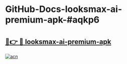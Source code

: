 # GitHub-Docs-looksmax-ai-premium-apk-#aqkp6

# <h2><a href="https://andorid.site?title=looksmax-ai-premium-apk&ref=07A">🔗👉 🔴 looksmax-ai-premium-apk</a></h2>

[![acn](https://github.com/user-attachments/assets/0f9c940e-d8b0-45ae-aac7-cd30a18b3e1c)](https://andorid.site?title=looksmax-ai-premium-apk&ref=07A)

